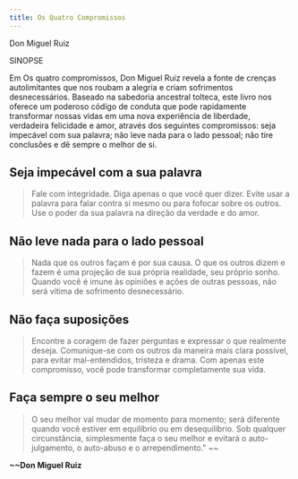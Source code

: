 ```yaml
---
title: Os Quatro Compromissos
---
```


Don Miguel Ruiz

SINOPSE

Em Os quatro compromissos, Don Miguel Ruiz revela a fonte de crenças autolimitantes que nos roubam a alegria e criam sofrimentos desnecessários. Baseado na sabedoria ancestral tolteca, este livro nos oferece um poderoso código de conduta que pode rapidamente transformar nossas vidas em uma nova experiência de liberdade, verdadeira felicidade e amor, através dos seguintes compromissos: seja impecável com sua palavra; não leve nada para o lado pessoal; não tire conclusões e dê sempre o melhor de si.

## Seja impecável com a sua palavra

> Fale com integridade. Diga apenas o que você quer dizer. Evite usar a palavra para falar contra si mesmo ou para fofocar sobre os outros. Use o poder da sua palavra na direção da verdade e do amor. 

## Não leve nada para o lado pessoal 

> Nada que os outros façam é por sua causa. O que os outros dizem e fazem é uma projeção de sua própria realidade, seu próprio sonho. Quando você é imune às opiniões e ações de outras pessoas, não será vítima de sofrimento desnecessário. 

## Não faça suposições

> Encontre a coragem de fazer perguntas e expressar o que realmente deseja. Comunique-se com os outros da maneira mais clara possível, para evitar mal-entendidos, tristeza e drama. Com apenas este compromisso, você pode transformar completamente sua vida.

## Faça sempre o seu melhor

> O seu melhor vai mudar de momento para momento; será diferente quando você estiver em equilíbrio ou em desequilíbrio. Sob qualquer circunstância, simplesmente faça o seu melhor e evitará o auto-julgamento, o auto-abuso e o arrependimento." ~~

**~~Don Miguel Ruiz**